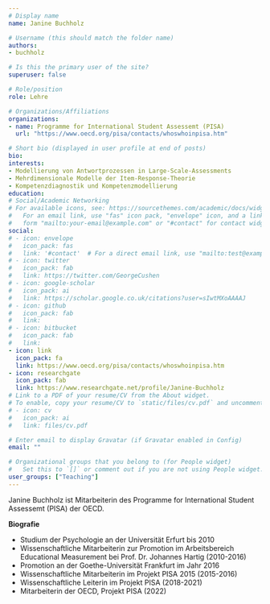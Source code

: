 ```yaml
---
# Display name
name: Janine Buchholz

# Username (this should match the folder name)
authors:
- buchholz

# Is this the primary user of the site?
superuser: false

# Role/position
role: Lehre

# Organizations/Affiliations
organizations:
- name: Programme for International Student Assessemt (PISA)
  url: "https://www.oecd.org/pisa/contacts/whoswhoinpisa.htm"

# Short bio (displayed in user profile at end of posts)
bio:
interests:
- Modellierung von Antwortprozessen in Large-Scale-Assessments
- Mehrdimensionale Modelle der Item-Response-Theorie
- Kompetenzdiagnostik und Kompetenzmodellierung
education:
# Social/Academic Networking
# For available icons, see: https://sourcethemes.com/academic/docs/widgets/#icons
#   For an email link, use "fas" icon pack, "envelope" icon, and a link in the
#   form "mailto:your-email@example.com" or "#contact" for contact widget.
social:
# - icon: envelope
#   icon_pack: fas
#   link: '#contact'  # For a direct email link, use "mailto:test@example.org".
# - icon: twitter
#   icon_pack: fab
#   link: https://twitter.com/GeorgeCushen
# - icon: google-scholar
#   icon_pack: ai
#   link: https://scholar.google.co.uk/citations?user=sIwtMXoAAAAJ
# - icon: github
#   icon_pack: fab
#   link:
# - icon: bitbucket
#   icon_pack: fab
#   link:
- icon: link
  icon_pack: fa
  link: https://www.oecd.org/pisa/contacts/whoswhoinpisa.htm
- icon: researchgate
  icon_pack: fab
  link: https://www.researchgate.net/profile/Janine-Buchholz
# Link to a PDF of your resume/CV from the About widget.
# To enable, copy your resume/CV to `static/files/cv.pdf` and uncomment the lines below.
# - icon: cv
#   icon_pack: ai
#   link: files/cv.pdf

# Enter email to display Gravatar (if Gravatar enabled in Config)
email: ""

# Organizational groups that you belong to (for People widget)
#   Set this to `[]` or comment out if you are not using People widget.
user_groups: ["Teaching"]
---
```


Janine Buchholz ist Mitarbeiterin des Programme for International Student Assessemt (PISA) der OECD.

**Biografie**

-	Studium der Psychologie an der Universität Erfurt bis 2010
-	Wissenschaftliche Mitarbeiterin zur Promotion im Arbeitsbereich Educational Measurement bei Prof. Dr. Johannes Hartig (2010-2016)
- Promotion an der Goethe-Universität Frankfurt im Jahr 2016
-	Wissenschaftliche Mitarbeiterin im Projekt PISA 2015 (2015-2016)
-	Wissenschaftliche Leiterin im Projekt PISA (2018-2021)
- Mitarbeiterin der OECD, Projekt PISA (2022)
